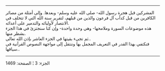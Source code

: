 ------------------------------------------------------------------------

المشركين قبل هجرة رسول الله- صلى الله عليه وسلم- وبعدها. وإلى أمثلة من
مصائر الكافرين من قبل كدأب آل فرعون والذين من قبلهم، لتقرير سنة الله
التي لا تتخلف في الانتصار لأوليائه والتدمير على أعدائه.  
هذه موضوعات السورة وملامحها- وهي وحدة واحدة- وإن كنا سنجتزئ في هذا الجزء
بشطر منها.  
ثم تجيء بقيتها في الجزء العاشر بإذن الله تعالى..  
فنكتفي بهذا القدر في التعريف المجمل بها وننتقل إلى مواجهة النصوص
القرآنية في سياقها..

------------------------------------------------------------------------

الجزء: 3 ¦ الصفحة: 1469
